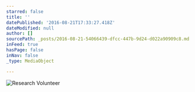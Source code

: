 ```yaml
---
starred: false
title: ''
datePublished: '2016-08-21T17:33:27.418Z'
dateModified: null
author: []
sourcePath: _posts/2016-08-21-54066439-dfcc-447b-9d24-d022a90909c8.md
inFeed: true
hasPage: false
inNav: false
_type: MediaObject

---
```

![Research Volunteer](https://the-grid-user-content.s3-us-west-2.amazonaws.com/57088895-9960-42e2-8c17-2c2fc1f5cfa4.jpg)